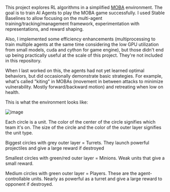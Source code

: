 This project explores RL algorithms in a simplified [MOBA](https://en.wikipedia.org/wiki/Multiplayer_online_battle_arena) environment. The goal is to train AI Agents to play the MOBA game successfully. I used Stable Baselines to allow focusing on the multi-agent training/tracking/management framework, experimentation with representations, and reward shaping.

Also, I implemented some efficiency enhancements (multiprocessing to train multiple agents at the same time considering the low GPU utilization from small models, cuda and cython for game engine), but those didn't end up being practically useful at the scale of this project. They're not included in this repository.

When I last worked on this, the agents had not yet learned optimal behaviors, but did occasionally demonstrate basic strategies. For example, what's called "kiting" in MOBAs (movement in between attacks to minimize vulnerability. Mostly forward/backward motion) and retreating when low on health.

This is what the environment looks like:

![image](https://github.com/user-attachments/assets/5d017e43-681d-40bc-a05c-e71e428c1d44)

Each circle is a unit. The color of the center of the circle signifies which team it's on. The size of the circle and the color of the outer layer signifies the unit type.

Biggest circles with grey outer layer = Turrets. They launch powerful projectiles and give a large reward if destroyed

Smallest circles with green/red outer layer = Minions. Weak units that give a small reward.

Medium circles with green outer layer = Players. These are the agent-controllable units. Nearly as powerful as a turret and give a large reward to opponent if destroyed.
